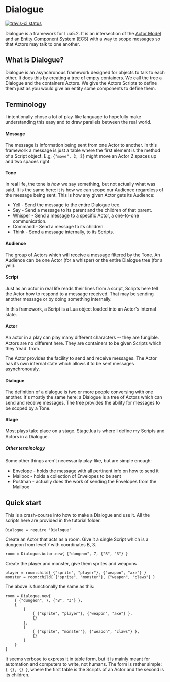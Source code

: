 # Dialogue

[![travis-ci status](https://travis-ci.org/rlt3/Dialogue.svg?branch=master)](https://travis-ci.org/rlt3/Dialogue/builds)

Dialogue is a framework for Lua5.2. It is an intersection of the 
[Actor Model](https://en.wikipedia.org/wiki/Actor_model) and an 
[Entity Component System](https://en.wikipedia.org/wiki/Entity_component_system) 
(ECS) with a way to scope messages so that Actors may talk to one another.

## What is Dialogue?

Dialogue is an asynchronous framework designed for objects to talk to each 
other. It does this by creating a tree of empty containers. We call the tree a
Dialogue and the containers Actors. We give the Actors Scripts to define
them just as you would give an entity some components to define them.

## Terminology

I intentionally chose a lot of play-like language to hopefully make
understanding this easy and to draw parallels between the real world.

#### Message

The message is information being sent from one Actor to another. In this
framework a message is just a table where the first element is the method of
a Script object. E.g, `{"move", 2, 2}` might move an Actor 2 spaces up and
two spaces right.

#### Tone

In real life, the tone is *how* we say something, but not actually what was 
said. It is the same here: it is how we can scope our Audience regardless of
the message being sent. This is how any given Actor gets its Audience:

* Yell - Send the message to the entire Dialogue tree.
* Say - Send a message to its parent and the children of that parent.
* Whisper - Send a message to a specific Actor, a one-to-one communication.
* Command - Send a message to its children.
* Think - Send a message internally, to its Scripts.

#### Audience

The group of Actors which will receive a message filtered by the Tone. An
Audience can be one Actor (for a whisper) or the entire Dialogue tree (for a 
yell).

#### Script

Just as an actor in real life reads their lines from a script, Scripts here
tell the Actor how to respond to a message received. That may be sending
another message or by doing something internally. 

In this framework, a Script is a Lua object loaded into an Actor's internal
state.

#### Actor

An actor in a play can play many different characters -- they are fungible.
Actors are no different here. They are containers to be given Scripts which
they 'read' from. 

The Actor provides the facility to send and receive messages. The Actor has
its own internal state which allows it to be sent messages asynchronously.

#### Dialogue

The definition of a dialogue is two or more people conversing with one another.
It's mostly the same here: a Dialogue is a tree of Actors which can send and
receive messages. The tree provides the ability for messages to be scoped by a
Tone.

#### Stage

Most plays take place on a stage. Stage.lua is where I define my Scripts and
Actors in a Dialogue.

##### Other terminology

Some other things aren't necessarily play-like, but are simple enough:

* Envelope - holds the message with all pertinent info on how to send it
* Mailbox - holds a collection of Envelopes to be sent
* Postman - actually does the work of sending the Envelopes from the Mailbox

## Quick start

This is a crash-course into how to make a Dialogue and use it. All the scripts
here are provided in the tutorial folder.

    Dialogue = require 'Dialogue'

Create an Actor that acts as a room. Give it a single Script which is
a dungeon from level 7 with coordinates B, 3.

    room = Dialogue.Actor.new{ {"dungeon", 7, {"B", "3"} }
    
Create the player and monster, give them sprites and weapons

    player = room:child{ {"sprite", "player"}, {"weapon", "axe"} }
    monster = room:child{ {"sprite", "monster"}, {"weapon", "claws"} }

The above is functionally the same as this:

    room = Dialogue.new{
        { {"dungeon", 7, {"B", "3"} },
        {
            {
                { {"sprite", "player"}, {"weapon", "axe"} },
                {}
            },
            {
                { {"sprite", "monster"}, {"weapon", "claws"} },
                {}
            }
        }
    }

It seems verbose to express it in table form, but it is mainly meant for
automation and computers to write, not humans. The form is rather simple: `{ {},
{} }`, where the first table is the Scripts of an Actor and the second is its
children.
